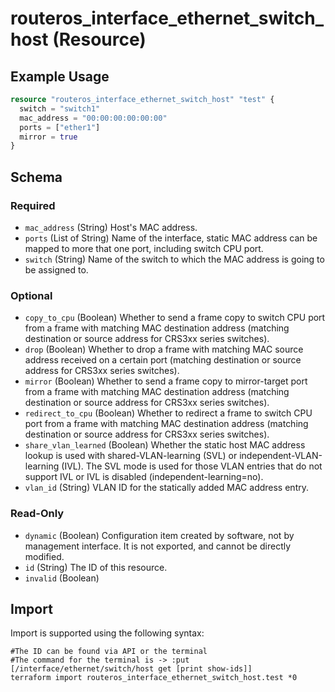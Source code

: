 # routeros_interface_ethernet_switch_host (Resource)


## Example Usage
```terraform
resource "routeros_interface_ethernet_switch_host" "test" {
  switch = "switch1"
  mac_address = "00:00:00:00:00:00"
  ports = ["ether1"]
  mirror = true
}
```

<!-- schema generated by tfplugindocs -->
## Schema

### Required

- `mac_address` (String) Host's MAC address.
- `ports` (List of String) Name of the interface, static MAC address can be mapped to more that one port, including switch CPU port.
- `switch` (String) Name of the switch to which the MAC address is going to be assigned to.

### Optional

- `copy_to_cpu` (Boolean) Whether to send a frame copy to switch CPU port from a frame with matching MAC destination address (matching destination or source address for CRS3xx series switches).
- `drop` (Boolean) Whether to drop a frame with matching MAC source address received on a certain port (matching destination or source address for CRS3xx series switches).
- `mirror` (Boolean) Whether to send a frame copy to mirror-target port from a frame with matching MAC destination address (matching destination or source address for CRS3xx series switches).
- `redirect_to_cpu` (Boolean) Whether to redirect a frame to switch CPU port from a frame with matching MAC destination address (matching destination or source address for CRS3xx series switches).
- `share_vlan_learned` (Boolean) Whether the static host MAC address lookup is used with shared-VLAN-learning (SVL) or independent-VLAN-learning (IVL). The SVL mode is used for those VLAN entries that do not support IVL or IVL is disabled (independent-learning=no).
- `vlan_id` (String) VLAN ID for the statically added MAC address entry.

### Read-Only

- `dynamic` (Boolean) Configuration item created by software, not by management interface. It is not exported, and cannot be directly modified.
- `id` (String) The ID of this resource.
- `invalid` (Boolean)

## Import
Import is supported using the following syntax:
```shell
#The ID can be found via API or the terminal
#The command for the terminal is -> :put [/interface/ethernet/switch/host get [print show-ids]]
terraform import routeros_interface_ethernet_switch_host.test *0
```
